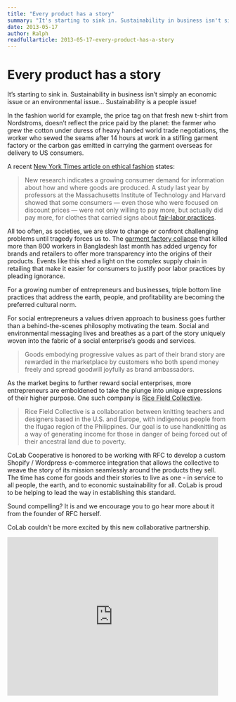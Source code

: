 ```yaml
---
title: "Every product has a story"
summary: "It's starting to sink in. Sustainability in business isn't simply an economic issue or an environmental issue. Sustainability is a people issue!"
date: 2013-05-17
author: Ralph
readfullarticle: 2013-05-17-every-product-has-a-story
---
```


# Every product has a story

It’s starting to sink in. Sustainability in business isn’t simply an economic issue or an environmental issue… Sustainability is a people issue!

In the fashion world for example, the price tag on that fresh new t-shirt from Nordstroms, doesn’t reflect the price paid by the planet: the farmer who grew the cotton under duress of heavy handed world trade negotiations, the worker who sewed the seams after 14 hours at work in a stifling garment factory or the carbon gas emitted in carrying the garment overseas for delivery to US consumers.

A recent [New York Times article on ethical fashion](http://www.google.com/url?q=http%3A%2F%2Fwww.nytimes.com%2F2013%2F05%2F09%2Fbusiness%2Fglobal%2Ffair-trade-movement-extends-to-clothing.html%3Fpagewanted%3D2%26_r%3D0&sa=D&sntz=1&usg=AFQjCNHT7nemK9SDKgVH67Qt96k_hC2KWw) states:

> New research indicates a growing consumer demand for information about how and where goods are produced. A study last year by professors at the Massachusetts Institute of Technology and Harvard showed that some consumers — even those who were focused on discount prices — were not only willing to pay more, but actually did pay more, for clothes that carried signs about [fair-labor practices](http://www.google.com/url?q=http%3A%2F%2Fpapers.ssrn.com%2Fsol3%2Fpapers.cfm%3Fabstract_id%3D2062435%26download%3Dyes&sa=D&sntz=1&usg=AFQjCNHFeXGIJuk2sBo4dMxVhM1CQE1hhQ).

All too often, as societies, we are slow to change or confront challenging problems until tragedy forces us to. The [garment factory collapse](http://www.google.com/url?q=http%3A%2F%2Fnews.yahoo.com%2Fbangladesh-garment-disaster-death-toll-crosses-800-122801761.html&sa=D&sntz=1&usg=AFQjCNGX5CVS1uc-lHyW8qFq_kiYucGs4A) that killed more than 800 workers in Bangladesh last month has added urgency for brands and retailers to offer more transparency into the origins of their products. Events like this shed a light on the complex supply chain in retailing that make it easier for consumers to justify poor labor practices by pleading ignorance.

For a growing number of entrepreneurs and businesses, triple bottom line practices that address the earth, people, and profitability are becoming the preferred cultural norm.

For social entrepreneurs a values driven approach to business goes further than a behind-the-scenes philosophy motivating the team.  Social and environmental messaging lives and breathes as a part of the story uniquely woven into the fabric of a social enterprise’s goods and services.

> Goods embodying progressive values as part of their brand story are rewarded in the marketplace by customers who both spend money freely and spread goodwill joyfully as brand ambassadors.

As the market begins to further reward social enterprises, more entrepreneurs are emboldened to take the plunge into unique expressions of their higher purpose.  One such company is [Rice Field Collective](http://soon.ricefield.co/).

> Rice Field Collective is a collaboration between knitting teachers and designers based in the U.S. and Europe, with indigenous people from the Ifugao region of the Philippines. Our goal is to use handknitting as a way of generating income for those in danger of being forced out of their ancestral land due to poverty.

CoLab Cooperative is honored to be working with RFC to develop a custom Shopify / Wordpress e-commerce integration that allows the collective to weave the story of its mission seamlessly around the products they sell.  The time has come for goods and their stories to live as one - in service to all people, the earth, and to economic sustainability for all. CoLab is proud to be helping to lead the way in establishing this standard.

Sound compelling? It is and we encourage you to go hear more about it from the founder of RFC herself.

CoLab couldn’t be more excited by this new collaborative partnership.

<iframe frameborder="0" height="360" src="http://www.kickstarter.com/projects/1597899565/ricefield-collective-knit-4-life/widget/video.html" width="480"></iframe>
